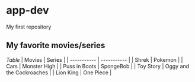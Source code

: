 # app-dev
My first repository

## **My favorite movies/series**
*Table*
| Movies      | Series |
| ----------- | ----------- |
| Shrek      | Pokemon       |
| Cars   | Monster High    |
| Puss in Boots   | SpongeBob    |
| Toy Story   | Oggy and the Cockroaches |
| Lion King   | One Piece |
